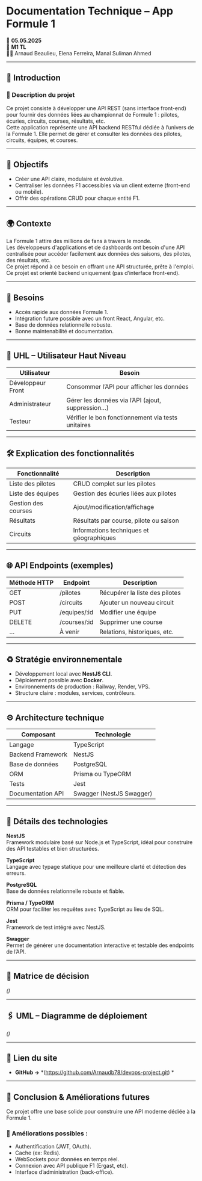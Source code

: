 # Documentation Technique – App Formule 1

📅 **05.05.2025**  
👥 **M1 TL**  
👨‍💻 Arnaud Beaulieu, Elena Ferreira, Manal Suliman Ahmed

---

## 🧾 Introduction

### 🔹 Description du projet

Ce projet consiste à développer une API REST (sans interface front-end) pour fournir des données liées au championnat de Formule 1 : pilotes, écuries, circuits, courses, résultats, etc.  
Cette application représente une API backend RESTful dédiée à l’univers de la Formule 1. Elle permet de gérer et consulter les données des pilotes, circuits, équipes, et courses.

---

## 🎯 Objectifs

- Créer une API claire, modulaire et évolutive.  
- Centraliser les données F1 accessibles via un client externe (front-end ou mobile).  
- Offrir des opérations CRUD pour chaque entité F1.

---

## 🌍 Contexte

La Formule 1 attire des millions de fans à travers le monde.  
Les développeurs d'applications et de dashboards ont besoin d'une API centralisée pour accéder facilement aux données des saisons, des pilotes, des résultats, etc.  
Ce projet répond à ce besoin en offrant une API structurée, prête à l'emploi.  
Ce projet est orienté backend uniquement (pas d’interface front-end).

---

## 📌 Besoins

- Accès rapide aux données Formule 1.  
- Intégration future possible avec un front React, Angular, etc.  
- Base de données relationnelle robuste.  
- Bonne maintenabilité et documentation.

---

## 👤 UHL – Utilisateur Haut Niveau

| Utilisateur     | Besoin |
|------------------|--------|
| Développeur Front | Consommer l’API pour afficher les données |
| Administrateur     | Gérer les données via l’API (ajout, suppression…) |
| Testeur            | Vérifier le bon fonctionnement via tests unitaires |

---

## 🛠 Explication des fonctionnalités

| Fonctionnalité       | Description |
|----------------------|-------------|
| Liste des pilotes    | CRUD complet sur les pilotes |
| Liste des équipes    | Gestion des écuries liées aux pilotes |
| Gestion des courses  | Ajout/modification/affichage |
| Résultats            | Résultats par course, pilote ou saison |
| Circuits             | Informations techniques et géographiques |

---

## 🌐 API Endpoints (exemples)

| Méthode HTTP | Endpoint           | Description                         |
|--------------|--------------------|-------------------------------------|
| GET          | /pilotes           | Récupérer la liste des pilotes      |
| POST         | /circuits          | Ajouter un nouveau circuit          |
| PUT          | /equipes/:id       | Modifier une équipe                 |
| DELETE       | /courses/:id       | Supprimer une course                |
| …            | À venir            | Relations, historiques, etc.        |

---

## ♻️ Stratégie environnementale

- Développement local avec **NestJS CLI**.  
- Déploiement possible avec **Docker**.  
- Environnements de production : Railway, Render, VPS.  
- Structure claire : modules, services, contrôleurs.

---

## ⚙️ Architecture technique

| Composant         | Technologie                |
|-------------------|----------------------------|
| Langage           | TypeScript                 |
| Backend Framework | NestJS                     |
| Base de données   | PostgreSQL                 |
| ORM               | Prisma ou TypeORM          |
| Tests             | Jest                       |
| Documentation API | Swagger (NestJS Swagger)   |

---

## 🧱 Détails des technologies

**NestJS**  
Framework modulaire basé sur Node.js et TypeScript, idéal pour construire des API testables et bien structurées.

**TypeScript**  
Langage avec typage statique pour une meilleure clarté et détection des erreurs.

**PostgreSQL**  
Base de données relationnelle robuste et fiable.

**Prisma / TypeORM**  
ORM pour faciliter les requêtes avec TypeScript au lieu de SQL.

**Jest**  
Framework de test intégré avec NestJS.

**Swagger**  
Permet de générer une documentation interactive et testable des endpoints de l’API.

---

## 🔁 Matrice de décision

*()*

---

## 🖇 UML – Diagramme de déploiement

*()*

---

## 🔗 Lien du site

- **GitHub →** *(https://github.com/Arnaudb78/devops-project.git) *

---

## 📌 Conclusion & Améliorations futures

Ce projet offre une base solide pour construire une API moderne dédiée à la Formule 1.

### 🔮 Améliorations possibles :
- Authentification (JWT, OAuth).  
- Cache (ex: Redis).  
- WebSockets pour données en temps réel.  
- Connexion avec API publique F1 (Ergast, etc).  
- Interface d’administration (back-office).

